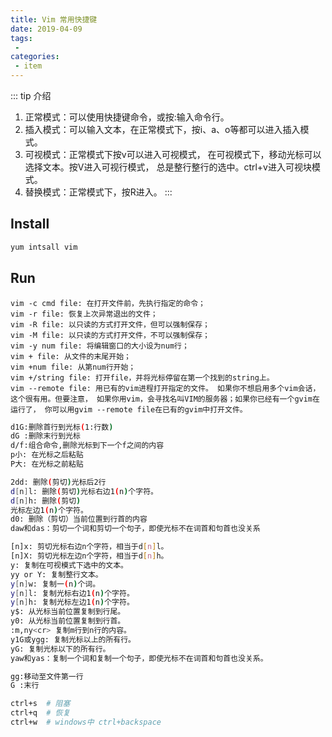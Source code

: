 ```yaml
---
title: Vim 常用快捷键
date: 2019-04-09
tags:
 - 
categories:
 - item
---
```


::: tip 介绍
1. 正常模式：可以使用快捷键命令，或按:输入命令行。
2. 插入模式：可以输入文本，在正常模式下，按i、a、o等都可以进入插入模式。
3. 可视模式：正常模式下按v可以进入可视模式， 在可视模式下，移动光标可以选择文本。按V进入可视行模式， 总是整行整行的选中。ctrl+v进入可视块模式。
4. 替换模式：正常模式下，按R进入。
:::
## Install
```bash
yum intsall vim
```
## Run
```
vim -c cmd file: 在打开文件前，先执行指定的命令；
vim -r file: 恢复上次异常退出的文件；
vim -R file: 以只读的方式打开文件，但可以强制保存；
vim -M file: 以只读的方式打开文件，不可以强制保存；
vim -y num file: 将编辑窗口的大小设为num行；
vim + file: 从文件的末尾开始；
vim +num file: 从第num行开始；
vim +/string file: 打开file，并将光标停留在第一个找到的string上。
vim --remote file: 用已有的vim进程打开指定的文件。 如果你不想启用多个vim会话，这个很有用。但要注意， 如果你用vim，会寻找名叫VIM的服务器；如果你已经有一个gvim在运行了， 你可以用gvim --remote file在已有的gvim中打开文件。
```
```bash
d1G:删除首行到光标(1:行数)
dG :删除末行到光标
d/f:组合命令,删除光标到下一个f之间的内容
p小: 在光标之后粘贴
P大: 在光标之前粘贴

2dd: 删除(剪切)光标后2行
d[n]l: 删除(剪切)光标右边1(n)个字符。
d[n]h: 删除(剪切)
光标左边1(n)个字符。
d0: 删除（剪切）当前位置到行首的内容
daw和das：剪切一个词和剪切一个句子，即使光标不在词首和句首也没关系

[n]x: 剪切光标右边n个字符，相当于d[n]l。
[n]X: 剪切光标左边n个字符，相当于d[n]h。
y: 复制在可视模式下选中的文本。
yy or Y: 复制整行文本。
y[n]w: 复制一(n)个词。
y[n]l: 复制光标右边1(n)个字符。
y[n]h: 复制光标左边1(n)个字符。
y$: 从光标当前位置复制到行尾。
y0: 从光标当前位置复制到行首。
:m,ny<cr> 复制m行到n行的内容。
y1G或ygg: 复制光标以上的所有行。
yG: 复制光标以下的所有行。
yaw和yas：复制一个词和复制一个句子，即使光标不在词首和句首也没关系。

gg:移动至文件第一行
G :末行

ctrl+s	# 阻塞
ctrl+q	# 恢复
ctrl+w	# windows中 ctrl+backspace
```
